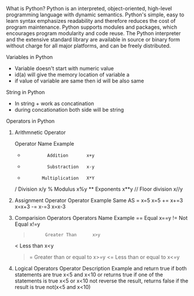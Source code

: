 What is Python?
Python is an interpreted, object-oriented, high-level programming language with dynamic semantics.
Python's simple, easy to learn syntax emphasizes readability and therefore reduces the cost of program maintenance. Python supports modules and packages, which encourages program modularity and code reuse. The Python interpreter and the extensive standard library are available in source or binary form without charge for all major platforms, and can be freely distributed.

Variables in Python
* Variable doesn't start with numeric value
* id(a) will give the memory location of variable a
* if value of variable are same then id will be also same

String in Python
* In string + work as concatination
* during concationation both side will be string


Operators in Python
1. Arithmnetic Operator
   
   Operator        Name        Example
   +              Addition       x+y
   -              Substraction   x-y
   *            Multiplication   X*Y
   /            Division         x/y
   %            Modulus          x%y
   **           Exponents        x**y
   //           Floor division   x//y



2. Assignment Operator
   Operator      Example        Same AS
   =              x=5            x=5
   +=             x+=3          x=x+3
   -=            x-=3           x=x-3

3. Comparision Operators
   Operators     Name            Example
   ==           Equal            x==y
   !=           Not Equal        x!=y
   >           Greater Than      x>y
   <           Less than         x<y
   >=       Greater than or equal to  x>=y
   <=       Less than or equal to  x<=y

4. Logical Operators
    Operator            Description                                             Example
    and      return true if both statements are true                         x<5 and x<10
    or       returns true if one of the statements is true                    x<5 or x<10
    not      reverse the result, returns false if the result is true        not(x<5 and x<10)

